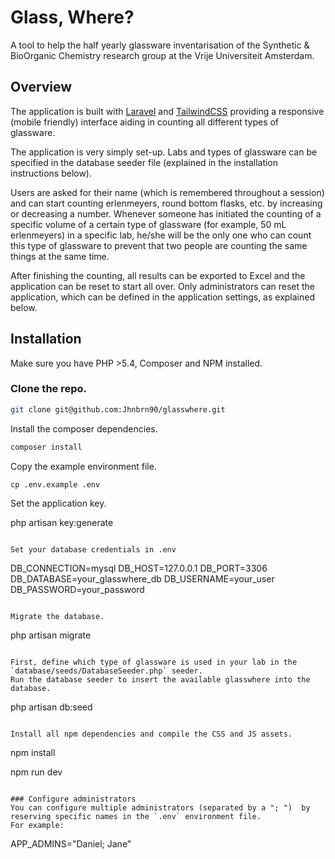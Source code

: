 # Glass, Where?
A tool to help the half yearly glassware inventarisation of the Synthetic & BioOrganic Chemistry research group at the Vrije Universiteit Amsterdam.

## Overview
The application is built with [Laravel](https://laravel.com/) and [TailwindCSS](https://tailwindcss.com) providing a responsive (mobile friendly) interface aiding in counting all different types of glassware. 

The application is very simply set-up. Labs and types of glassware can be specified in the database seeder file (explained in the installation instructions below).

Users are asked for their name (which is remembered throughout a session) and can start counting erlenmeyers, round bottom flasks, etc. by increasing or decreasing a number. Whenever someone has initiated the counting of a specific volume of a certain type of glassware (for example, 50 mL erlenmeyers) in a specific lab, he/she will be the only one who can count this type of glassware to prevent that two people are counting the same things at the same time.

After finishing the counting, all results can be exported to Excel and the application can be reset to start all over.
Only administrators can reset the application, which can be defined in the application settings, as explained below.

## Installation
Make sure you have PHP >5.4, Composer and NPM installed.

### Clone the repo.

```bash
git clone git@github.com:Jhnbrn90/glasswhere.git
```

Install the composer dependencies.

```bash
composer install
```

Copy the example environment file.

```
cp .env.example .env
```

Set the application key.

php artisan key:generate
```

Set your database credentials in .env

```
DB_CONNECTION=mysql
DB_HOST=127.0.0.1
DB_PORT=3306
DB_DATABASE=your_glasswhere_db
DB_USERNAME=your_user
DB_PASSWORD=your_password
```

Migrate the database.

```
php artisan migrate
```

First, define which type of glassware is used in your lab in the `database/seeds/DatabaseSeeder.php` seeder.
Run the database seeder to insert the available glasswhere into the database. 

```
php artisan db:seed
```

Install all npm dependencies and compile the CSS and JS assets.

```
npm install

npm run dev
```

### Configure administrators
You can configure multiple administrators (separated by a "; ")  by reserving specific names in the `.env` environment file.
For example:

```
APP_ADMINS="Daniel; Jane"
```




